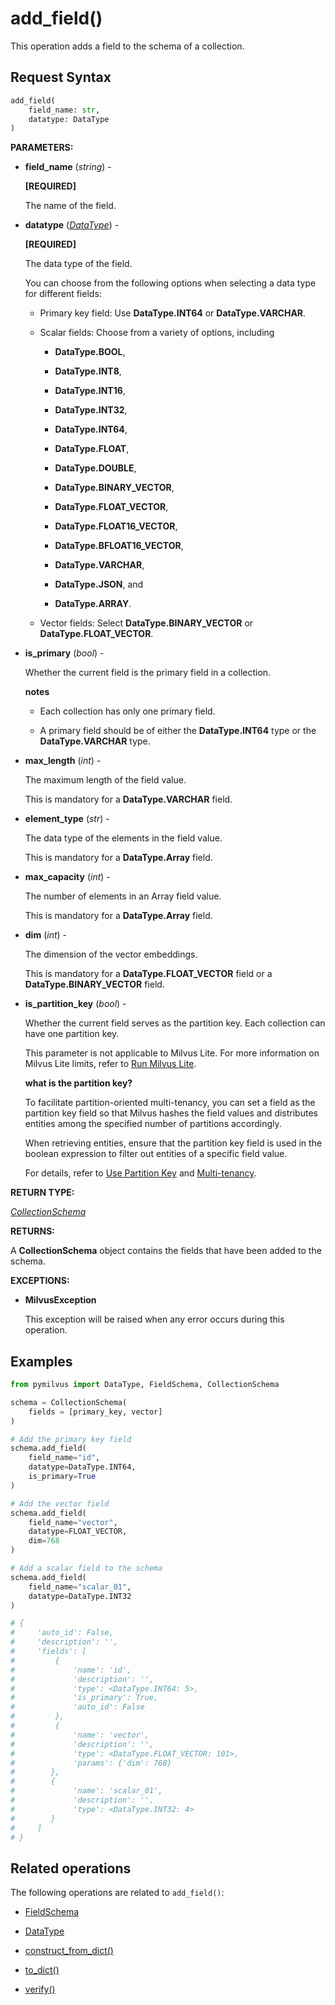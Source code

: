 # add_field()

This operation adds a field to the schema of a collection.

## Request Syntax

```python
add_field(
    field_name: str,
    datatype: DataType
)
```

**PARAMETERS:**

- **field_name** (*string*) - 

    **[REQUIRED]**

    The name of the field.

- **datatype** (*[DataType](../../MilvusClient/Collections/DataType.md)*) - 

    **[REQUIRED]**

    The data type of the field.

    You can choose from the following options when selecting a data type for different fields:

    - Primary key field: Use **DataType.INT64** or **DataType.VARCHAR**.

    - Scalar fields: Choose from a variety of options, including 

        - **DataType.BOOL**,

        - **DataType.INT8**,

        - **DataType.INT16**,

        - **DataType.INT32**,

        - **DataType.INT64**,

        - **DataType.FLOAT**,

        - **DataType.DOUBLE**,

        - **DataType.BINARY_VECTOR**,

        - **DataType.FLOAT_VECTOR**,

        - **DataType.FLOAT16_VECTOR**,

        - **DataType.BFLOAT16_VECTOR**,

        - **DataType.VARCHAR**,

        - **DataType.JSON**, and

        - **DataType.ARRAY**.

    - Vector fields: Select **DataType.BINARY_VECTOR** or **DataType.FLOAT_VECTOR**.

- **is_primary** (*bool*) -

    Whether the current field is the primary field in a collection.

    <div class="admonition note">

    <p><b>notes</b></p>

    <ul>
    <li><p>Each collection has only one primary field.</p></li>
    <li><p>A primary field should be of either the <strong>DataType.INT64</strong> type or the <strong>DataType.VARCHAR</strong> type.</p></li>
    </ul>

    </div>

- **max_length** (*int*) -

    The maximum length of the field value.

    This is mandatory for a **DataType.VARCHAR** field.

- **element_type** (*str*) -

    The data type of the elements in the field value.

    This is mandatory for a **DataType.Array** field.

- **max_capacity** (*int*) -

    The number of elements in an Array field value.

    This is mandatory for a **DataType.Array** field.

- **dim** (*int*) -

    The dimension of the vector embeddings.

    This is mandatory for a **DataType.FLOAT_VECTOR** field or a **DataType.BINARY_VECTOR** field.

- **is_partition_key** (*bool*) -

    Whether the current field serves as the partition key. Each collection can have one partition key.

    This parameter is not applicable to Milvus Lite. For more information on Milvus Lite limits, refer to [Run Milvus Lite](https://milvus.io/docs/milvus_lite.md).

    <div class="admonition note">

    <p><b>what is the partition key?</b></p>

    <p>To facilitate partition-oriented multi-tenancy, you can set a field as the partition key field so that Milvus hashes the field values and distributes entities among the specified number of partitions accordingly.</p>
    <p>When retrieving entities, ensure that the partition key field is used in the boolean expression to filter out entities of a specific field value.</p>
    <p>For details, refer to <a href="https://milvus.io/docs/use-partition-key">Use Partition Key</a> and <a href="https://milvus.io/docs/multi_tenancy.md">Multi-tenancy</a>.</p>

    </div>

**RETURN TYPE:**

*[CollectionSchema](CollectionSchema.md)*

**RETURNS:**

A **CollectionSchema** object contains the fields that have been added to the schema.

**EXCEPTIONS:**

- **MilvusException**

    This exception will be raised when any error occurs during this operation.

## Examples

```python
from pymilvus import DataType, FieldSchema, CollectionSchema

schema = CollectionSchema(
    fields = [primary_key, vector]
)

# Add the primary key field
schema.add_field(
    field_name="id",
    datatype=DataType.INT64,
    is_primary=True
)

# Add the vector field
schema.add_field(
    field_name="vector",
    datatype=FLOAT_VECTOR,
    dim=768
)

# Add a scalar field to the schema
schema.add_field(
    field_name="scalar_01",
    datatype=DataType.INT32
)

# {
#     'auto_id': False, 
#     'description': '', 
#     'fields': [
#         {
#             'name': 'id', 
#             'description': '', 
#             'type': <DataType.INT64: 5>, 
#             'is_primary': True, 
#             'auto_id': False
#         }, 
#         {
#             'name': 'vector', 
#             'description': '', 
#             'type': <DataType.FLOAT_VECTOR: 101>, 
#             'params': {'dim': 768}
#        }, 
#        {
#             'name': 'scalar_01', 
#             'description': '', 
#             'type': <DataType.INT32: 4>
#        }
#     ]
# }
```

## Related operations

The following operations are related to `add_field()`:

- [FieldSchema](../FieldSchema/FieldSchema.md)

- [DataType](../../MilvusClient/Collections/DataType.md)

- [construct_from_dict()](construct_from_dict.md)

- [to_dict()](to_dict.md)

- [verify()](verify.md)

